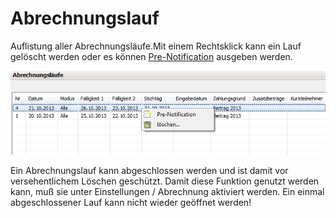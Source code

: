 # Abrechnungslauf

Auflistung aller Abrechnungsläufe.Mit einem Rechtsklick kann ein Lauf gelöscht werden oder es können [Pre-Notification](pre-notification.md) ausgeben werden.

![](../../.gitbook/assets/abrechnungslauf.png)

Ein Abrechnungslauf kann abgeschlossen werden und ist damit vor versehentlichem Löschen geschützt. Damit diese Funktion genutzt werden kann, muß sie unter Einstellungen / Abrechnung aktiviert werden. Ein einmal abgeschlossener Lauf kann nicht wieder geöffnet werden!

